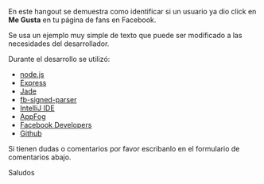 En este hangout se demuestra como identificar si un usuario ya dio click en **Me Gusta** en tu página de fans en Facebook.

Se usa un ejemplo muy simple de texto que puede ser modificado a las necesidades del desarrollador.

Durante el desarrollo se utilizó:

- [node.js](http://nodejs.org)
- [Express](http://expressjs.com)
- [Jade](http://jade-lang.com)
- [fb-signed-parser](https://npmjs.org/package/fb-signed-parser)
- [IntelliJ IDE](http://www.jetbrains.com/idea/)
- [AppFog](http://appfog.com)
- [Facebook Developers](https://developers.facebook.com/)
- [Github](http://github.com)

Si tienen dudas o comentarios por favor escribanlo en el formulario de comentarios abajo.

Saludos